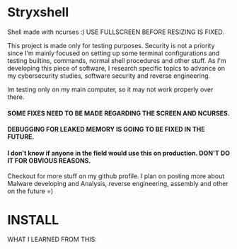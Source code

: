 # Stryxshell

Shell made with ncurses :)
USE FULLSCREEN BEFORE RESIZING IS FIXED.

This project is made only for testing purposes. Security is not a priority since I'm mainly focused on setting up some terminal configurations 
and testing builtins, commands, normal shell procedures and other stuff. 
As I'm developing this piece of software, I research specific topics to advance on my cybersecurity studies, software security and reverse engineering.

Im testing only on my main computer, so it may not work properly over there. 

#### SOME FIXES NEED TO BE MADE REGARDING THE SCREEN AND NCURSES.
#### DEBUGGING FOR LEAKED MEMORY IS GOING TO BE FIXED IN THE FUTURE.
#### I don't know if anyone in the field would use this on production. DON'T DO IT FOR OBVIOUS REASONS.


Checkout for more stuff on my github profile. I plan on posting more about Malware developing and Analysis, reverse engineering, assembly and other on the future =)


# INSTALL 

WHAT I LEARNED FROM THIS:

